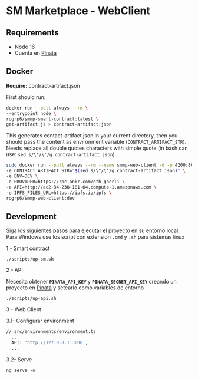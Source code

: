 # SM Marketplace - WebClient

## Requirements
- Node 16
- Cuenta en [Pinata](https://www.pinata.cloud/)

## Docker
**Require:** contract-artifact.json 

First should run:

```bash
docker run --pull always --rm \
--entrypoint node \
rogrp6/smmp-smart-contract:latest \
get-artifact.js > contract-artifact.json
```

This generates contact-artifact.json in your current directory, then
you should pass the content as environment variable (`CONTRACT_ARTIFACT_STR`).
Needs replace all double quotes characters with simple quote (in bash can 
use: `sed s/\"/\'/g contract-artifact.json`)

```bash
sudo docker run --pull always --rm --name smmp-web-client -d -p 4200:80 \
-e CONTRACT_ARTIFACT_STR="$(sed s/\"/\'/g contract-artifact.json)" \
-e ENV=DEV \
-e PROVIDER=https://rpc.ankr.com/eth_goerli \
-e API=http://ec2-34-238-181-64.compute-1.amazonaws.com \
-e IPFS_FILES_URL=https://ipfs.io/ipfs \
rogrp6/smmp-web-client:dev
```

## Development

Siga los siguientes pasos para ejecutar el proyecto en su entorno local.
Para Windows use los script con extension `.cmd` y `.sh` para sistemas linux

1 - Smart contract

`./scripts/up-sm.sh`


2 - API

Necesita obtener **`PINATA_API_KEY`** y **`PINATA_SECRET_API_KEY`** creando un proyecto en 
[Pinata](https://www.pinata.cloud/) y setearlo como variables de entorno

`./scripts/up-api.sh`


3 - Web Client

3.1- Configurar environment
```bash
// src/environments/environment.ts
  ...
  API: 'http://127.0.0.1:3000',
  ...
```

3.2- Serve
```
ng serve -o
```